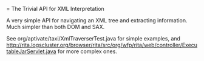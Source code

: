 = The Trivial API for XML Interpretation

A very simple API for navigating an XML tree and extracting information.
Much simpler than both DOM and SAX.

See org/aptivate/taxi/XmlTraverserTest.java for simple examples, and
http://rita.logscluster.org/browser/rita/src/org/wfp/rita/web/controller/ExecutableJarServlet.java
for more complex ones.